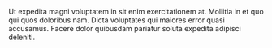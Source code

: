 Ut expedita magni voluptatem in sit enim exercitationem at. Mollitia in et quo qui quos doloribus nam. Dicta voluptates qui maiores error quasi accusamus. Facere dolor quibusdam pariatur soluta expedita adipisci deleniti.